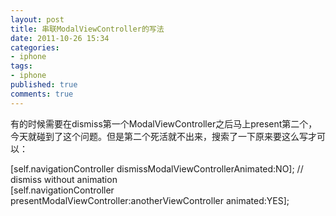 ```yaml
---
layout: post
title: 串联ModalViewController的写法
date: 2011-10-26 15:34
categories:
- iphone
tags:
- iphone
published: true
comments: true
---
```

<p><p>有的时候需要在dismiss第一个ModalViewController之后马上present第二个，今天就碰到了这个问题。但是第二个死活就不出来，搜索了一下原来要这么写才可以：</p>
<p>[self.navigationController dismissModalViewControllerAnimated:NO]; // dismiss without animation <br />[self.navigationController presentModalViewController:anotherViewController animated:YES];</p></p>
